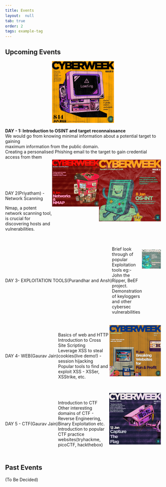 ```yaml
---
title: Events
layout:  null
tab: true
order: 2
tags: example-tag
---
```

## Upcoming Events

<p align="center">
      <img src="assets/images/CyberWeeklogo.jpeg" alt="Cyber Week" height = "200" width="200"/>
</p>

<div style="margin-bottom=20px;">
      <div style="float:left;">
            <b>DAY - 1: Introduction to OSINT and target reconnaissance</b><br/>
            We would go from knowing minimal information about a potential target to gaining<br/> maximum information from the public domain.<br/>
            Creating a personalised Phishing email to the target to gain credential access from them <br/>
      </div>
      <div style="float:right;">
       <img src="assets/images/os-init 8jan.jpeg" alt="OSINT" height = "200" width="200"/>
      </div>
</div>

<!-- <p align="center">DAY 1- OSINT(Purandhar and Ansh)</p> -->
<!-- <div style="display: flex;
      align-items: center;
      margin-bottom: 20px;">
  <div class="text" style=" flex: 1;">
   <p>We would go from knowing minimal information about a potential target to gaining maximum information from the public domain.<br/>
  Creating a personalised Phishing email to the target to gain credential access from them <br/>
  </p>
  </div>
  <div class="image" style="flex: 1;
      text-align: right;
      height: 200px;
      width: 200px;">
    <img src="assets/images/os-init 8jan.jpeg" alt="Image 1">
  </div>
</div> -->

<!-- Row 2 -->
<div  style="display: flex;
      margin-bottom: 20px;"
      margin-top:100px;>
  <div style=" flex: 1;">
   <p style="margin-top:100px">DAY 2(Priyatham) - Network Scanning</p>
   <p>Nmap, a potent network scanning tool, is crucial for discovering hosts and vulnerabilities. </p>
  </div>
  <div class="image" style="flex: 1;
      text-align: right;
      height: 200px;
      width: 200px;">
    <img src="assets/images/network.jpeg" alt="Image 2">
  </div>
</div>

<!-- Row 3 -->
<div class="row" style="display: flex;
      align-items: center;
      margin-bottom: 20px;">
      <p align="center">DAY 3- EXPLOITATION TOOLS(Purandhar and Ansh)</p>

  <div class="text" style=" flex: 1;">
  <p>Brief look through of popular Exploitation tools eg:- John the Ripper, BeEF project.<br/>
  Demonstration of keyloggers and other cybersec vulnerabilities</p>
  </div>
  <div class="image" style="flex: 1;
      text-align: right;
      height: 200px;
      width: 200px;">
    <img src="assets/images/exploitation.jpeg" alt="Image 3">
  </div>
</div>
<!-- Row 4 -->
<div class="row" style="display: flex;
      align-items: center;
      margin-bottom: 20px;"> <p align="center">DAY 4- WEB(Gaurav Jain)</p>

  <div class="text" style=" flex: 1;">
   <p align="left">Basics of web and HTTP<br/>
  Introduction to Cross Site Scripting<br/>
  Leverage XSS to steal cookies(live demo!) - session hijacking<br/>
  Popular tools to find and exploit XSS - XSSer, XSStrike, etc.</p>
  </div>
  <div class="image" style="flex: 1;
      text-align: right;
      height: 200px;
      width: 200px;">
    <img src="assets/images/breakingWebsite.jpeg" alt="Image 4">
  </div>
</div>

<!-- Row 5 -->
<div class="row" style="display: flex;
      align-items: center;
      margin-bottom: 20px;"> <p align="center">DAY 5 - CTF(Gaurav Jain)</p>

  <div class="text" style=" flex: 1;">
     <p align="left">Introduction to CTF<br/>
  Other interesting domains of CTF - Reverse Engineering, Binary Exploitation etc.<br/>
  Introduction to popular CTF practice websites(tryhackme, picoCTF, hackthebox)</p>
  </div>
  <div class="image" style="flex: 1;
      text-align: right;
      height: 200px;
      width: 200px;">
    <img src="assets/images/ctf.jpeg" alt="Image 5">
  </div>
</div>

## Past Events

(To Be Decided)
